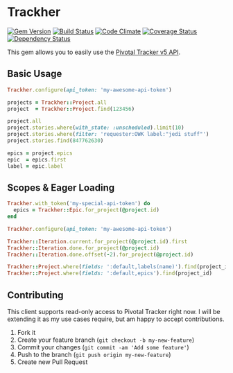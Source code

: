 # Trackher

[![Gem Version](https://badge.fury.io/rb/trackher.png)](http://badge.fury.io/rb/trackher)
[![Build Status](https://travis-ci.org/dashofcode/trackher.png?branch=master)](https://travis-ci.org/dashofcode/trackher)
[![Code Climate](https://codeclimate.com/github/dashofcode/trackher.png)](https://codeclimate.com/github/dashofcode/trackher)
[![Coverage Status](https://coveralls.io/repos/dashofcode/trackher/badge.png?branch=master)](https://coveralls.io/r/dashofcode/trackher?branch=master)
[![Dependency Status](https://gemnasium.com/dashofcode/trackher.png)](https://gemnasium.com/dashofcode/trackher)

This gem allows you to easily use the [Pivotal Tracker v5 API](https://www.pivotaltracker.com/help/api/rest/v5).


## Basic Usage

```ruby
Trackher.configure(api_token: 'my-awesome-api-token')                     # Configure with API Token

projects = Trackher::Project.all                                          # Get all projects
project  = Trackher::Project.find(123456)                                 # Find project with given ID

project.all                                                               # Get all stories for a project
project.stories.where(with_state: :unscheduled).limit(10)                 # Get 10 unscheduled stories for a project
project.stories.where(filter: 'requester:OWK label:"jedi stuff"')         # Get all stories that match the given filters
project.stories.find(847762630)                                           # Find a story with the given ID

epics = project.epics                                                     # Get all epics for a project
epic  = epics.first
label = epic.label                                                        # Get an epic's label
```

## Scopes & Eager Loading

```ruby
Trackher.with_token('my-special-api-token') do                            # Use a token for a specific block only
  epics = Trackher::Epic.for_project(@project.id)                         # Get all epics for a project
end

Trackher.configure(api_token: 'my-awesome-api-token')                     # Configure with API Token

Trackher::Iteration.current.for_project(@project.id).first                # Get current iteration for a project
Trackher::Iteration.done.for_project(@project.id)                         # Get all done iterations for a project
Trackher::Iteration.done.offset(-2).for_project(@project.id)              # Get last 2 done iterations for a project

Trackher::Project.where(fields: ':default,labels(name)').find(project_id) # Eagerly get labels with a project
Trackher::Project.where(fields: ':default,epics').find(project_id)        # Eagerly get epics with a project
```

## Contributing

This client supports read-only access to Pivotal Tracker right now.
I will be extending it as my use cases require, but am happy to accept contributions.

1. Fork it
2. Create your feature branch (`git checkout -b my-new-feature`)
3. Commit your changes (`git commit -am 'Add some feature'`)
4. Push to the branch (`git push origin my-new-feature`)
5. Create new Pull Request
